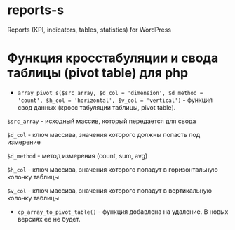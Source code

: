 # reports-s
Reports (KPI, indicators, tables, statistics) for WordPress


# Функция кросстабуляции и свода таблицы (pivot table) для php

- `array_pivot_s($src_array, $d_col = 'dimension', $d_method = 'count', $h_col = 'horizontal', $v_col = 'vertical')` - функция свод данных (кросс табуляции таблицы, pivot table).

`$src_array` - исходный массив, который передается для свода

`$d_col` - ключ массива, значения которого должны попасть под измерение

`$d_method` - метод измерения (count, sum, avg)

`$h_col` - ключ массива, значения которого попадут в горизонтальную колонку таблицы

`$v_col` - ключ массива, значения которого попадут в вертикальную колонку таблицы


- `cp_array_to_pivot_table()` - функция добавлена на удаление. В новых версиях ее не будет.
